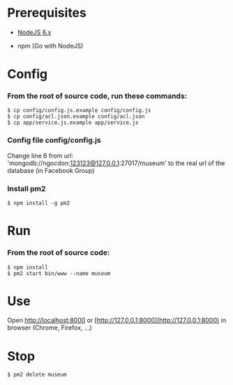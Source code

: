 # Prerequisites

- [NodeJS 6.x](https://nodejs.org/en/download/)

- npm (Go with NodeJS)

# Config

### From the root of source code, run these commands:

	$ cp config/config.js.example config/config.js
	$ cp config/acl.json.example config/acl.json
	$ cp app/service.js.example app/service.js


### Config file config/config.js
Change line 6 from url: 'mongodb://ngocdon:123123@127.0.0.1:27017/museum' to the real url of the database (in Facebook Group)

### Install pm2
	$ npm install -g pm2

# Run

### From the root of source code:

	$ npm install
	$ pm2 start bin/www --name museum

# Use

Open [http://localhost:8000](http://localhost:8000) or [http://127.0.0.1:8000](http://127.0.0.1:8000) in browser (Chrome, Firefox, ...)

# Stop
	$ pm2 delete museum